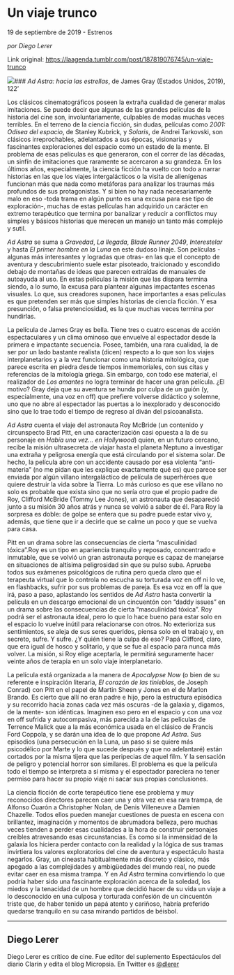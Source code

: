 # Un viaje trunco



19 de septiembre de 2019 - Estrenos

_por Diego Lerer_

Link original: https://laagenda.tumblr.com/post/187819076745/un-viaje-trunco

![](https://64.media.tumblr.com/f583dad94d4e07233653769c33531286/802ffd7e9b4ccb13-1d/s500x750/901ea1ac597f672df8c341d3d5bdf20b877204a2.jpg)### *Ad Astra: hacia las estrellas*, de James Gray (Estados Unidos, 2019), 122’

Los clásicos cinematográficos poseen la extraña cualidad de generar malas imitaciones. Se puede decir que algunas de las grandes películas de la historia del cine son, involuntariamente, culpables de modas muchas veces terribles. En el terreno de la ciencia ficción, sin dudas, películas como *2001: Odisea del espacio*, de Stanley Kubrick, y *Solaris*, de Andrei Tarkovski, son clásicos irreprochables, adelantados a sus épocas, visionarias y fascinantes exploraciones del espacio como un estado de la mente. El problema de esas películas es que generaron, con el correr de las décadas, un sinfín de imitaciones que raramente se acercaron a su grandeza. En los últimos años, especialmente, la ciencia ficción ha vuelto con todo a narrar historias en las que los viajes intergalácticos o la visita de alienígenas funcionan más que nada como metáforas para analizar los traumas más profundos de sus protagonistas. Y si bien no hay nada necesariamente malo en eso -toda trama en algún punto es una excusa para ese tipo de exploración-, muchas de estas películas han adquirido un carácter en extremo terapéutico que termina por banalizar y reducir a conflictos muy simples y básicos historias que merecen un manejo un tanto más complejo y sutil.


*Ad Astra* se suma a *Gravedad*, *La llegada*, *Blade Runner 2049*, *Interestelar* y hasta *El primer hombre en la Luna* en este dudoso linaje. Son películas -algunas más interesantes y logradas que otras- en las que el concepto de aventura y descubrimiento suele estar pisoteado, traicionado y escondido debajo de montañas de ideas que parecen extraídas de manuales de autoayuda al uso. En estas películas la misión que las dispara termina siendo, a lo sumo, la excusa para plantear algunas impactantes escenas visuales. Lo que, sus creadores suponen, hace importantes a esas películas es que pretenden ser más que simples historias de ciencia ficción. Y esa presunción, o falsa pretenciosidad, es la que muchas veces termina por hundirlas.


La película de James Gray es bella. Tiene tres o cuatro escenas de acción espectaculares y un clima ominoso que envuelve al espectador desde la primera e impactante secuencia. Posee, también, una rara cualidad, la de ser por un lado bastante realista (dicen) respecto a lo que son los viajes interplanetarios y a la vez funcionar como una historia mitológica, que parece escrita en piedra desde tiempos inmemoriales, con sus citas y referencias de la mitología griega. Sin embargo, con todo ese material, el realizador de *Los amantes* no logra terminar de hacer una gran película. ¿El motivo? Gray deja que su aventura se hunda por culpa de un guión (y, especialmente, una voz en off) que prefiere volverse didáctico y solemne, uno que no abre al espectador las puertas a lo inexplorado y desconocido sino que lo trae todo el tiempo de regreso al diván del psicoanalista.


*Ad Astra* cuenta el viaje del astronauta Roy McBride (un contenido y circunspecto Brad Pitt, en una caracterización casi opuesta a la de su personaje en *Había una vez… en Hollywood*) quien, en un futuro cercano, recibe la misión ultrasecreta de viajar hasta el planeta Neptuno a investigar una extraña y peligrosa energía que está circulando por el sistema solar. De hecho, la película abre con un accidente causado por esa violenta “anti-materia” (no me pidan que les explique exactamente qué es) que parece ser enviada por algún villano intergaláctico de película de superhéroes que quiere destruir la vida sobre la Tierra. Lo más curioso es que ese villano no solo es probable que exista sino que no sería otro que el propio padre de Roy, Clifford McBride (Tommy Lee Jones), un astronauta que desapareció junto a su misión 30 años atrás y nunca se volvió a saber de él. Para Roy la sorpresa es doble: de golpe se entera que su padre puede estar vivo y, además, que tiene que ir a decirle que se calme un poco y que se vuelva para casa.


Pitt en un drama sobre las consecuencias de cierta “masculinidad tóxica”.Roy es un tipo en apariencia tranquilo y reposado, concentrado e inmutable, que se volvió un gran astronauta porque es capaz de manejarse en situaciones de altísima peligrosidad sin que su pulso suba. Aprueba todos sus exámenes psicológicos de rutina pero queda claro que el terapeuta virtual que lo controla no escucha su torturada voz en off ni lo ve, en flashbacks, sufrir por sus problemas de pareja. Es esa voz en off la que irá, paso a paso, aplastando los sentidos de *Ad Astra* hasta convertir la película en un descargo emocional de un cincuentón con “daddy issues” en un drama sobre las consecuencias de cierta “masculinidad tóxica”. Roy podrá ser el astronauta ideal, pero lo que lo hace bueno para estar solo en el espacio lo vuelve inútil para relacionarse con otros. No exterioriza sus sentimientos, se aleja de sus seres queridos, piensa solo en el trabajo y, en secreto, sufre. Y sufre. ¿Y quién tiene la culpa de eso? Papá Clifford, claro, que era igual de hosco y solitario, y que se fue al espacio para nunca más volver. La misión, si Roy elige aceptarla, le permitirá seguramente hacer veinte años de terapia en un solo viaje interplanetario.


La película está organizada a la manera de *Apocalypse Now* (o bien de su referente e inspiración literaria, *El corazón de las tinieblas*, de Joseph Conrad) con Pitt en el papel de Martin Sheen y Jones en el de Marlon Brando. Es cierto que allí no eran padre e hijo, pero la estructura episódica y su recorrido hacia zonas cada vez más oscuras -de la galaxia y, digamos, de la mente- son idénticas. Imaginen eso pero en el espacio y con una voz en off sufrida y autocompasiva, más parecida a la de las películas de Terrence Malick que a la más económica usada en el clásico de Francis Ford Coppola, y se darán una idea de lo que propone *Ad Astra*. Sus episodios (una persecución en la Luna, un paso si se quiere más psicodélico por Marte y lo que sucede después y que no adelantaré) están cortados por la misma tijera que las peripecias de aquel film. Y la sensación de peligro y potencial horror son similares. El problema es que la película todo el tiempo se interpreta a sí misma y el espectador pareciera no tener permiso para hacer su propio viaje ni sacar sus propias conclusiones.


La ciencia ficción de corte terapéutico tiene ese problema y muy reconocidos directores parecen caer una y otra vez en esa rara trampa, de Alfonso Cuarón a Christopher Nolan, de Denis Villeneuve a Damien Chazelle. Todos ellos pueden manejar cuestiones de puesta en escena con brillantez, imaginación y momentos de abrumadora belleza, pero muchas veces tienden a perder esas cualidades a la hora de construir personajes creíbles atravesando esas circunstancias. Es como si la inmensidad de la galaxia los hiciera perder contacto con la realidad y la lógica de sus tramas invirtiera los valores exploratorios del cine de aventura y espectáculo hasta negarlos. Gray, un cineasta habitualmente más discreto y clásico, más apegado a las complejidades y ambigüedades del mundo real, no puede evitar caer en esa misma trampa. Y en *Ad Astra* termina convirtiendo lo que podría haber sido una fascinante exploración acerca de la soledad, los miedos y la tenacidad de un hombre que decidió hacer de su vida un viaje a lo desconocido en una culposa y torturada confesión de un cincuentón triste que, de haber tenido un papá atento y cariñoso, habría preferido quedarse tranquilo en su casa mirando partidos de béisbol.


  




---

Diego Lerer
-----------

Diego Lerer es crítico de cine. Fue editor del suplemento Espectáculos del diario Clarín y edita el blog Micropsia. En Twitter es [@dlerer](https://twitter.com/dlerer)

